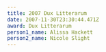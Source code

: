 ```yaml
---
title: 2007 Dux Litterarum
date: 2007-11-30T23:30:44.471Z
award: Dux Litterarum
person1_name: Alissa Hackett
person2_name: Nicole Slight
---
```


